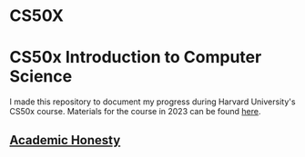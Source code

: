 # CS50X
# CS50x Introduction to Computer Science

I made this repository to document my progress during Harvard University's CS50x course. Materials for the course in 2023 can be found <a href="https://cs50.harvard.edu/x/2023">here</a>. 

<h2><a href="https://cs50.harvard.edu/x/2023/honesty/">Academic Honesty</a>

